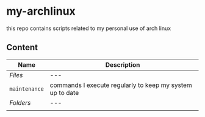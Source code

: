 # my-archlinux
this repo contains scripts related to my personal use of arch linux

## Content

| Name          | Description                                               |
| ------------- | --------------------------------------------------------- |
| *Files*       | ---                                                       |
| `maintenance` | commands I execute regularly to keep my system up to date |
| *Folders*     | ---                                                       |
|               |                                                           |

